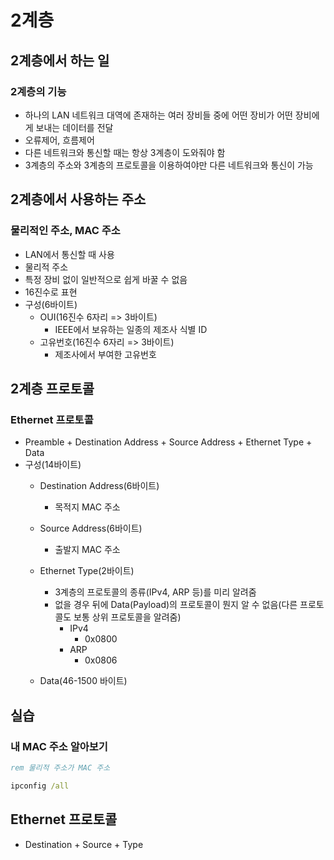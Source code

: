 # 2계층

## 2계층에서 하는 일

### 2계층의 기능

- 하나의 LAN 네트워크 대역에 존재하는 여러 장비들 중에 어떤 장비가 어떤 장비에게 보내는 데이터를 전달
- 오류제어, 흐름제어
- 다른 네트워크와 통신할 때는 항상 3계층이 도와줘야 함
- 3계층의 주소와 3계층의 프로토콜을 이용하여야만 다른 네트워크와 통신이 가능

## 2계층에서 사용하는 주소

### 물리적인 주소, MAC 주소

- LAN에서 통신할 때 사용
- 물리적 주소
- 특정 장비 없이 일반적으로 쉽게 바꿀 수 없음
- 16진수로 표현
- 구성(6바이트)
    - OUI(16진수 6자리 => 3바이트)
        - IEEE에서 보유하는 일종의 제조사 식별 ID
    - 고유번호(16진수 6자리 => 3바이트)
        - 제조사에서 부여한 고유번호

## 2계층 프로토콜

### Ethernet 프로토콜

- Preamble + Destination Address + Source Address + Ethernet Type + Data
- 구성(14바이트)
    - Destination Address(6바이트) 
        - 목적지 MAC 주소
    - Source Address(6바이트)
        - 출발지 MAC 주소
    - Ethernet Type(2바이트)
        - 3계층의 프로토콜의 종류(IPv4, ARP 등)를 미리 알려줌
        - 없을 경우 뒤에 Data(Payload)의 프로토콜이 뭔지 알 수 없음(다른 프로토콜도 보통 상위 프로토콜을 알려줌)
            - IPv4
                - 0x0800
            - ARP
                - 0x0806

    - Data(46-1500 바이트)

## 실습

### 내 MAC 주소 알아보기

```cmd
rem 물리적 주소가 MAC 주소

ipconfig /all
```

## Ethernet 프로토콜

- Destination + Source + Type
